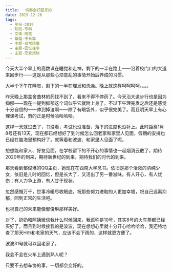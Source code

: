 ```yaml
---
title: 一切都会好起来的
date: 2019-12-26
tags:
  - 年份-2019
  - 阶段-专科
  - 文体-随笔
  - 篇幅-中长篇
  - 主题-日常琐事
  - 主题-回忆往事
  - 主题-恋爱烦恼
---
```


今天大半个早上的高数课在睡觉和走神，剩下的一半在路上——沿着校门口的大道来回步行——这是从那些心烦意乱的事情开始后养成的习惯。

大半个下午在睡觉，剩下的一半在理发和洗澡。晚上就这样呵呵呵呵。。。。

昨天晚上那盒舍曲林的药找不到了，看来不得不停药了。今天沿大道步行也是因为抑郁——现在一提到抑郁这个词似乎它就附上身了，不过下午理完发之后还是感觉十分自信的——帅到掉渣啊——除了有眼袋外，似乎很完美了。而且明天早上有心理课考试，剪的正是时候哈哈哈哈。

这样一天就过去了，书没看，考试也没准备，落下的进度也没补上。此时距离1月8号还有13天，现在都已经想好了到时候怎么回老家和家里人见面，假期的安排也已经在脑海里预构好了，就等着和波波、和家里人见面了呢。

想想能和家人、好友见面，在学校留下的不开心的事情也一起烟消云散了，期待2020年的到来，期待新世纪的到来，期待我们的时代的到来。

那天看到邹俊琳的QQ主页，她现在在西南大学念书。依旧是那个活泼的清纯少女，依旧是儿时的回忆，但是长大了，又活出了另一番滋味。有人开心，有人忧伤；有人力争上游，有人甘于现状。

忽然感慨万千，世事冷暖尽收眼底，祝那些努力进取的人更加幸福，祝自己远离抑郁，回到正常的生活吧。

也祝自己的未来能像邹俊琳那样美好。

对了，奶奶和阿姨微信我什么时候回来，我谎称是10号，其实8号的火车票都已经买好了，而且到时候接我的是波波，现在想想心里就十分开心哈哈哈哈，我还特地查了那天H市和老家的天气，应该不会下雨的，这样就更方便了。

波波31号就可以回老家了。

我会不会在火车上遇到熟人呢？

只要不去想车协的事，一切都会变好的。
